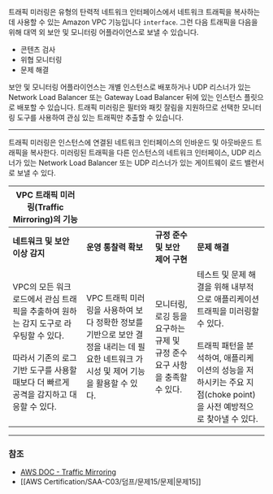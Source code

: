 트래픽 미러링은 유형의 탄력적 네트워크 인터페이스에서 네트워크 트래픽을 복사하는 데 사용할 수 있는 Amazon VPC 기능입니다 `interface`. 그런 다음 트래픽을 다음을 위해 대역 외 보안 및 모니터링 어플라이언스로 보낼 수 있습니다.

- 콘텐츠 검사
- 위협 모니터링
- 문제 해결

보안 및 모니터링 어플라이언스는 개별 인스턴스로 배포하거나 UDP 리스너가 있는 Network Load Balancer 또는 Gateway Load Balancer 뒤에 있는 인스턴스 플릿으로 배포할 수 있습니다. 트래픽 미러링은 필터와 패킷 잘림을 지원하므로 선택한 모니터링 도구를 사용하여 관심 있는 트래픽만 추출할 수 있습니다.

---
 트래픽 미러링은 인스턴스에 연결된 네트워크 인터페이스의 인바운드 및 아웃바운드 트래픽을 복사한다. 미러링된 트래픽을 다른 인스턴스의 네트워크 인터페이스, UDP 리스너가 있는 Network Load Balancer 또는 UDP 리스너가 있는 게이트웨이 로드 밸런서로 보낼 수 있다.

| **VPC 트래픽 미러링(Traffic Mirroring)의 기능**                                                                      |                                                                                |                                              |                                                                                                                            |
| ----------------------------------------------------------------------------------------------------------- | ------------------------------------------------------------------------------ | -------------------------------------------- | -------------------------------------------------------------------------------------------------------------------------- |
| **네트워크 및 보안 이상 감지**                                                                                         | **운영 통찰력 확보**                                                                  | **규정 준수 및 보안 제어 구현**                         | **문제 해결**                                                                                                                  |
| VPC의 모든 워크로드에서 관심 트래픽을 추출하여 원하는 감지 도구로 라우팅할 수 있다.<br><br>따라서 기존의 로그 기반 도구를 사용할 때보다 더 빠르게 공격을 감지하고 대응할 수 있다. | VPC 트래픽 미러링을 사용하여 보다 정확한 정보를 기반으로 보안 결정을 내리는 데 필요한 네트워크 가시성 및 제어 기능을 활용할 수 있다. | 모니터링, 로깅 등을 요구하는 규제 및 규정 준수 요구 사항을 충족할 수 있다. | 테스트 및 문제 해결을 위해 내부적으로 애플리케이션 트래픽을 미러링할 수 있다.<br><br>트래픽 패턴을 분석하여, 애플리케이션의 성능을 저하시키는 주요 지점(choke point)을 사전 예방적으로 찾아낼 수 있다. |

---
### 참조
- [AWS DOC - Traffic Mirroring](https://docs.aws.amazon.com/vpc/latest/mirroring/what-is-traffic-mirroring.html)
- [[AWS Certification/SAA-C03/덤프/문제15/문제|문제15]]